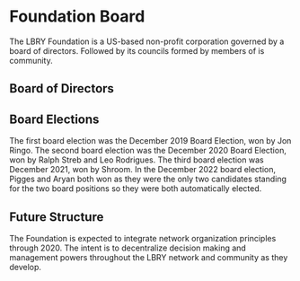 # Foundation Board
The LBRY Foundation is a US-based non-profit corporation governed by a board of directors. Followed by its councils formed by members of is community.
<!-- TODO probably add more about the governance here -->

## Board of Directors
<!-- TODO update images with real people -->
<Person
  avatar="/logo.png"
  imageClass="rounded"
  name="Julie Sigwart"
  subtitle="Founding board member of LBRY Foundation, Inc."/>
<Person
  avatar="/logo.png"
  imageClass="rounded"
  name="Jon Ringo"
  subtitle="First community elected board member of LBRY Foundation, Inc."/>
<Person
  avatar="/logo.png"
  imageClass="rounded"
  name="Vlad Nikolaev"
  subtitle="Second community elected board member of LBRY Foundation, Inc."/>
<Person
  avatar="/logo.png"
  imageClass="rounded"
  name="Ralph Streb"
  subtitle="Second community elected board member of LBRY Foundation, Inc."/> <!-- TODO typo? -->
<Person
  avatar="/logo.png"
  imageClass="rounded"
  name="Shroom"
  subtitle="Third community elected board member of LBRY Foundation, Inc."/>
<Person
  avatar="/logo.png"
  imageClass="rounded"
  name="Pigges"
  subtitle="Fourth community elected board member of LBRY Foundation, Inc."/>
<Person
  avatar="/logo.png"
  imageClass="rounded"
  name="Aryan"
  subtitle="Fourth community elected board member of LBRY Foundation, Inc."/>
## Board Elections
The first board election was the December 2019 Board Election, won by Jon Ringo.
The second board election was the December 2020 Board Election, won by Ralph Streb and Leo Rodrigues.
The third board election was December 2021, won by Shroom.
In the December 2022 board election, Pigges and Aryan both won as they were the only two candidates standing for the two board positions so they were both automatically elected.
<!-- TODO more info? -->

## Future Structure
The Foundation is expected to integrate network organization principles through 2020.
The intent is to decentralize decision making and management powers throughout the LBRY network and community as they develop.
<!-- TODO more info? -->
